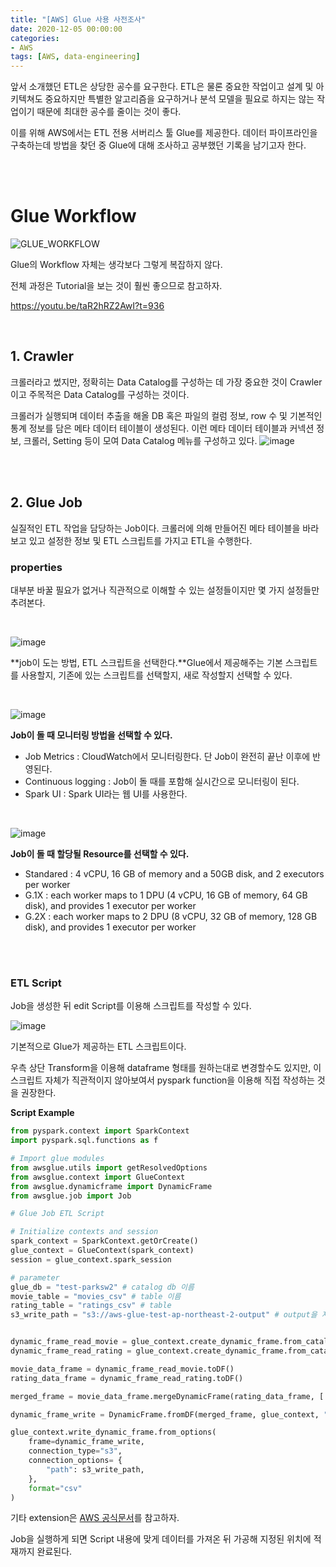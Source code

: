 ```yaml
---
title: "[AWS] Glue 사용 사전조사"
date: 2020-12-05 00:00:00
categories:
- AWS
tags: [AWS, data-engineering]
---
```


앞서 소개했던 ETL은 상당한 공수를 요구한다. ETL은 물론 중요한 작업이고 설계 및 아키텍쳐도 중요하지만 특별한 알고리즘을 요구하거나 분석 모델을 필요로 하지는 않는 작업이기 때문에 최대한 공수를 줄이는 것이 좋다.

이를 위해 AWS에서는 ETL 전용 서버리스 툴 Glue를 제공한다. 데이터 파이프라인을 구축하는데 방법을 찾던 중 Glue에 대해 조사하고 공부했던 기록을 남기고자 한다.

<br/>

<br/>

# Glue Workflow

![GLUE_WORKFLOW](https://user-images.githubusercontent.com/52685258/101280227-519d6f80-380b-11eb-8340-9891e826f11b.png)

Glue의 Workflow 자체는 생각보다 그렇게 복잡하지 않다.

전체 과정은 Tutorial을 보는 것이 훨씬 좋으므로 참고하자.

https://youtu.be/taR2hRZ2AwI?t=936

<br/>

## 1. Crawler

크롤러라고 썼지만, 정확히는 Data Catalog를 구성하는 데 가장 중요한 것이 Crawler이고 주목적은 Data Catalog를 구성하는 것이다.

크롤러가 실행되며 데이터 추출을 해올 DB 혹은 파일의 컬럼 정보, row 수 및 기본적인 통계 정보를 담은 메타 데이터 테이블이 생성된다. 이런 메타 데이터 테이블과 커넥션 정보, 크롤러, Setting 등이 모여 Data Catalog 메뉴를 구성하고 있다.
![image](https://user-images.githubusercontent.com/52685258/101630754-ac7ed300-3a66-11eb-813a-fb33da2f7e99.png)

<br/><br/>



## 2. Glue Job

실질적인 ETL 작업을 담당하는 Job이다. 크롤러에 의해 만들어진 메타 테이블을 바라보고 있고 설정한 정보 및 ETL 스크립트를 가지고 ETL을 수행한다.

### properties

대부분 바꿀 필요가 없거나 직관적으로 이해할 수 있는 설정들이지만 몇 가지 설정들만 추려본다.

<br/>

![image](https://user-images.githubusercontent.com/52685258/101242751-bdfe6d00-373e-11eb-8f45-73e827d8c88b.png)

**job이 도는 방법, ETL 스크립트을 선택한다.**Glue에서 제공해주는 기본 스크립트를 사용할지, 기존에 있는 스크립트를 선택할지, 새로 작성할지 선택할 수 있다.

<br/>

![image](https://user-images.githubusercontent.com/52685258/101242806-22213100-373f-11eb-9ad5-1f34273d0a6b.png)

**Job이 돌 때 모니터링 방법을 선택할 수 있다.** 

- Job Metrics : CloudWatch에서 모니터링한다. 단 Job이 완전히 끝난 이후에 반영된다.
- Continuous logging : Job이 돌 때를 포함해 실시간으로 모니터링이 된다.
- Spark UI : Spark UI라는 웹 UI를 사용한다.

<br/>

![image](https://user-images.githubusercontent.com/52685258/101242856-880db880-373f-11eb-8e2d-cfdfb23a27ca.png)

**Job이 돌 때 할당될 Resource를 선택할 수 있다.**

- Standared : 4 vCPU, 16 GB of memory and a 50GB disk, and 2 executors per worker
- G.1X : each worker maps to 1 DPU (4 vCPU, 16 GB of memory, 64 GB disk), and provides 1 executor per worker
- G.2X : each worker maps to 2 DPU (8 vCPU, 32 GB of memory, 128 GB disk), and provides 1 executor per worker

<br/><br/>

### ETL Script

Job을 생성한 뒤 edit Script를 이용해 스크립트를 작성할 수 있다.

![image](https://user-images.githubusercontent.com/52685258/101243922-b5119980-3746-11eb-9d32-dc9a05f7fae1.png)

기본적으로 Glue가 제공하는 ETL 스크립트이다.

우측 상단 Transform을 이용해 dataframe 형태를 원하는대로 변경할수도 있지만, 이 스크립트 자체가 직관적이지 않아보여서 pyspark function을 이용해 직접 작성하는 것을 권장한다.

**Script Example**

```python
from pyspark.context import SparkContext
import pyspark.sql.functions as f

# Import glue modules
from awsglue.utils import getResolvedOptions
from awsglue.context import GlueContext
from awsglue.dynamicframe import DynamicFrame
from awsglue.job import Job

# Glue Job ETL Script

# Initialize contexts and session
spark_context = SparkContext.getOrCreate()
glue_context = GlueContext(spark_context)
session = glue_context.spark_session

# parameter
glue_db = "test-parksw2" # catalog db 이름
movie_table = "movies_csv" # table 이름
rating_table = "ratings_csv" # table
s3_write_path = "s3://aws-glue-test-ap-northeast-2-output" # output을 저장한 s3 bucket


dynamic_frame_read_movie = glue_context.create_dynamic_frame.from_catalog(database=glue_db, table_name=movie_table)
dynamic_frame_read_rating = glue_context.create_dynamic_frame.from_catalog(database=glue_db, table_name=rating_table)

movie_data_frame = dynamic_frame_read_movie.toDF()
rating_data_frame = dynamic_frame_read_rating.toDF()

merged_frame = movie_data_frame.mergeDynamicFrame(rating_data_frame, ['movieid'])

dynamic_frame_write = DynamicFrame.fromDF(merged_frame, glue_context, "dynamic_frame_write")

glue_context.write_dynamic_frame.from_options(
    frame=dynamic_frame_write,
    connection_type="s3",
    connection_options= {
        "path": s3_write_path,
    },
    format="csv"
)
```

기타 extension은 [AWS 공식문서](https://docs.aws.amazon.com/ko_kr/glue/latest/dg/aws-glue-programming-python-extensions.html )를 참고하자.

Job을 실행하게 되면 Script 내용에 맞게 데이터를 가져온 뒤 가공해 지정된 위치에 적재까지 완료된다.